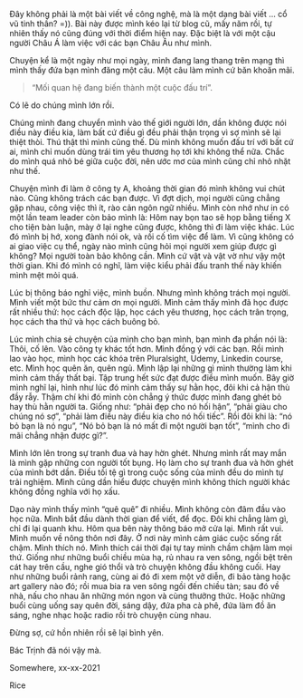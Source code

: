 Đây không phải là một bài viết về công nghệ, mà là một dạng bài viết ... cổ vũ tinh thần? =)). Bài này được mình kéo lại từ blog cũ, mấy năm rồi, tự nhiên thấy nó cũng đúng với thời điểm hiện nay. Đặc biệt là với một cậu người Châu Á làm việc với các bạn Châu Âu như mình. 

Chuyện kể là một ngày như mọi ngày,  mình đang lang thang trên mạng thì mình thấy đứa bạn mình đăng một câu. Một câu làm mình cứ băn khoăn mãi.

> “Mối quan hệ đang biến thành một cuộc đấu trí”.

Có lẽ do chúng mình lớn rồi.

Chúng mình đang chuyển mình vào thế giới người lớn, dần không được nói điều này điều kia, làm bất cứ điều gì đều phải thận trọng vì sợ mình sẽ lại thiệt thòi. Thú thật thì mình cũng thế. Dù mình không muốn đấu trí với bất cứ ai, mình chỉ muốn dùng trái tim yêu thương họ tới khi không thể nữa. Chắc do mình quá nhỏ bé giữa cuộc đời, nên ước mơ của mình cũng chỉ nhỏ nhặt như thế.

Chuyện mình đi làm ở công ty A, khoảng thời gian đó mình không vui chút nào. Cũng không trách các bạn được. Vì đợt dịch, mọi người cũng chẳng gặp nhau, công việc thì ít, rào cản ngôn ngữ nhiều. Mình còn nhớ như in có một lần team leader còn bảo mình là: Hôm nay bọn tao sẽ họp bằng tiếng X cho tiện bàn luận, mày ở lại nghe cũng được, không thì đi làm việc khác. Lúc đó mình bị hớ, xong đành nói ok, và rồi cố tìm việc để làm. Vì cũng không có ai giao việc cụ thể, ngày nào mình cũng hỏi mọi người xem giúp được gì không? Mọi người toàn bảo không cần. Mình cứ vật và vật vờ như vậy một thời gian. Khi đó mình có nghĩ, làm việc kiểu phải đấu tranh thế này khiến mình mệt mỏi quá.

Lúc bị thông báo nghỉ việc, mình buồn. Nhưng mình không trách mọi người. Mình viết một bức thư cảm ơn mọi người. Mình cảm thấy mình đã học được rất nhiều thứ: học cách độc lập, học cách yêu thương, học cách trân trọng, học cách tha thứ và học cách buông bỏ.

Lúc mình chia sẻ chuyện của mình cho bạn mình, bạn mình đa phần nói là: Thôi, cố lên. Vào công ty khác tốt hơn. Mình đồng ý với các bạn. Rồi mình lao vào học, mình học các khóa trên Pluralsight, Udemy, Linkedin course, etc. Mình học quên ăn, quên ngủ. Mình lập lại những gì mình thường làm khi mình cảm thấy thất bại. Tập trung hết sức đạt được điều mình muốn. Bây giờ mình nghĩ lại, hình như lúc đó mình cảm thấy sự hằn học, đôi khi cả hận thù đầy rẫy. Thậm chí khi đó mình còn chẳng ý thức được mình đang ghét bỏ hay thù hằn người ta. Giống như: “phải đẹp cho nó hối hận”, “phải giàu cho chúng nó sợ”, “phải làm điều này điều kia cho nó hối tiếc”. Rồi đôi khi là: “nó bỏ bạn là nó ngu”, “Nó bỏ bạn là nó mất đi một người bạn tốt”, “mình cho đi mãi chẳng nhận được gì?”.

Mình lớn lên trong sự tranh đua và hay hờn ghét. Nhưng mình rất may mắn là mình gặp những con người tốt bụng. Họ làm cho sự tranh đua và hờn ghét của mình bớt dần. Điều tồi tệ gì trong cuộc sống của mình đều do mình tự trải nghiệm. Mình cũng dần hiểu được chuyện mình không thích người khác không đồng nghĩa với họ xấu. 

Dạo này mình thấy mình “quê quê” đi nhiều. Mình không còn đâm đầu vào học nữa. Mình bắt đầu dành thời gian để viết, để đọc. Đôi khi chẳng làm gì, chỉ đi lại quanh khu. Hôm qua bên này thông báo mở cửa lại. Mình rất vui. Mình muốn về nông thôn nơi đây. Ở nơi này mình cảm giác cuộc sống rất chậm. Mình thích nó. Mình thích cái thời đại tự tay mình chầm chậm làm mọi thứ. Giống như những buổi chiều mùa hạ, rủ nhau ra ven sông, ngồi bệt trên cát hay trên cầu, nghe gió thổi và trò chuyện không đầu không cuối. Hay như những buổi rảnh rang, cùng ai đó đi xem một vở diễn, đi bảo tàng hoặc art gallery nào đó; rồi mua bia ra ven sông ngồi đến chiều tàn; sau đó về nhà, nấu cho nhau ăn những món ngon và cùng thưởng thức. Hoặc những buổi cùng uống say quên đời, sáng dậy, đứa pha cà phê, đứa làm đồ ăn sáng, nghe nhạc hoặc radio rồi trò chuyện cùng nhau.

Đừng sợ, cứ hồn nhiên rồi sẽ lại bình yên.

Bác Trịnh đã nói vậy mà.

Somewhere, xx-xx-2021

Rice